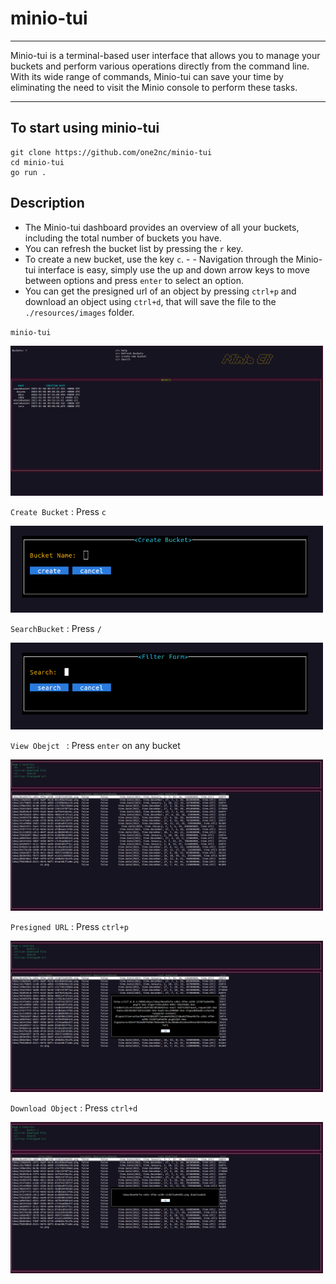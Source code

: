# minio-tui

----
Minio-tui is a terminal-based user interface that allows you to manage your buckets and perform various operations directly from the command line. With its wide range of commands, Minio-tui can save your time by eliminating the need to visit the Minio console to perform these tasks.

----

## To start using minio-tui

```
git clone https://github.com/one2nc/minio-tui
cd minio-tui
go run .
```

## Description

- The Minio-tui dashboard provides an overview of all your buckets, including the total number of buckets you have.
- You can refresh the bucket list by pressing the `r` key.
- To create a new bucket, use the key ` c `.   - - Navigation through the Minio-tui interface is easy, simply use the up and down arrow keys to move between options and press ` enter ` to select an option.
- You can get the presigned url of an object by pressing ` ctrl+p ` and download an object using ` ctrl+d `, that will save the file to the ` ./resources/images ` folder.


`minio-tui`

<img src="./resources/images/minio-tui.png" width="500px" height="" alt="minio-tui">

`Create Bucket` : Press `c`

<img src="./resources/images/createBucket.png" width="500px" height="" alt="minio-tui">

`SearchBucket` : Press `/`

<img src="./resources/images/searchBucket.png" width="500px" height="" alt="minio-tui">

`View Obejct ` : Press `enter` on any bucket

<img src="./resources/images/page2.png" width="500px" height="" alt="minio-tui">

`Presigned URL` : Press `ctrl+p`

<img src="./resources/images/presignedurl.png" width="500px" height="" alt="minio-tui">

`Download Object` : Press `ctrl+d`

<img src="./resources/images/downloadObject.png" width="500px" height="" alt="minio-tui">
